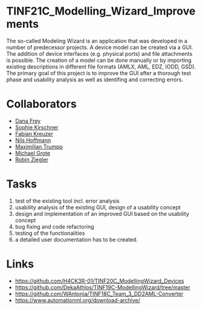 # TINF21C_Modelling_Wizard_Improvements
The so-called Modeling Wizard is an application that was developed in a number of predecessor projects.
A device model can be created via a GUI. The addition of device interfaces (e.g. physical ports) and file attachments is possible. 
The creation of a model can be done manually or by importing existing descriptions in different file formats (AMLX, AML, EDZ, IODD, GSD).
The primary goal of this project is to improve the GUI after a thorough test phase and usability analysis as well as identifing and correcting errors.


# Collaborators
- [Dana Frey](https://github.com/DanaFrey)
- [Sophie Kirschner](https://github.com/sophiekirschner)
- [Fabian Kreuzer](https://github.com/Fabiankreuzer)
- [Nils Hoffmann](https://github.com/HoffmannNils)
- [Maximilian Trumpp](https://github.com/maximiliantrumpp)
- [Michael Grote](https://github.com/michi3214)
- [Robin Ziegler](https://github.com/robinziegler)


# Tasks
1. test of the existing tool incl. error analysis
2. usability analysis of the existing GUI, design of a usability concept
3. design and implementation of an improved GUI based on the usability concept
4. bug fixing and code refactoring
5. testing of the functionalities
6. a detailed user documentation has to be created.


# Links
- https://github.com/H4CK3R-01/TINF20C_ModellingWizard_Devices
- https://github.com/DekaAthlos/TINF19C-ModellingWizard/tree/master
- https://github.com/WAntonia/TINF18C_Team_3_DD2AML-Converter
- https://www.automationml.org/download-archive/
